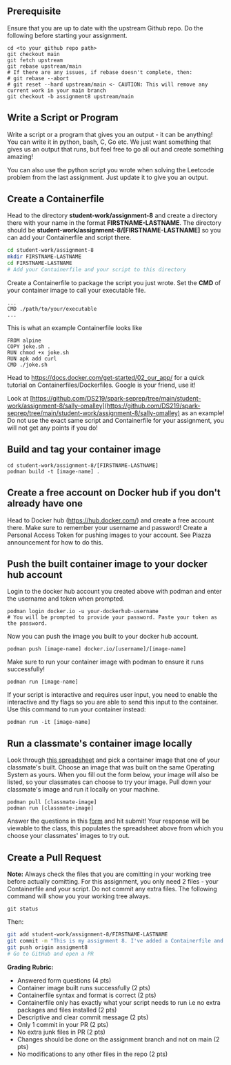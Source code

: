 ## Prerequisite

Ensure that you are up to date with the upstream Github repo. Do the following before starting your assignment.

```
cd <to your github repo path>
git checkout main
git fetch upstream
git rebase upstream/main
# If there are any issues, if rebase doesn't complete, then:
# git rebase --abort
# git reset --hard upstream/main <- CAUTION: This will remove any current work in your main branch 
git checkout -b assignment8 upstream/main
```

## Write a Script or Program

Write a script or a program that gives you an output - it can be anything! You can write it in python, bash, C, Go etc.
We just want something that gives us an output that runs, but feel free to go all out and create something amazing!

You can also use the python script you wrote when solving the Leetcode problem from the last assignment. Just update it to give you an output.

## Create a Containerfile

Head to the directory **student-work/assignment-8** and create a directory there with your name in the format **FIRSTNAME-LASTNAME**.
The directory should be **student-work/assignment-8/[FIRSTNAME-LASTNAME]** so you can add your Containerfile and script there.

```bash
cd student-work/assignment-8
mkdir FIRSTNAME-LASTNAME
cd FIRSTNAME-LASTNAME
# Add your Containerfile and your script to this directory
```

Create a Containerfile to package the script you just wrote. Set the **CMD** of your container image to call your executable file.

```
...
CMD ./path/to/your/executable
...
```

This is what an example Containerfile looks like

```
FROM alpine
COPY joke.sh .
RUN chmod +x joke.sh
RUN apk add curl
CMD ./joke.sh
```
Head to https://docs.docker.com/get-started/02_our_app/ for a quick tutorial on Containerfiles/Dockerfiles. Google is your friend, use it!

Look at [https://github.com/DS219/spark-seprep/tree/main/student-work/assignment-8/sally-omalley](https://github.com/DS219/spark-seprep/tree/main/student-work/assignment-8/sally-omalley) as an example!
Do not use the exact same script and Containerfile for your assignment, you will not get any points if you do!

## Build and tag your container image

```
cd student-work/assignment-8/[FIRSTNAME-LASTNAME]
podman build -t [image-name] .
```

## Create a free account on Docker hub if you don't already have one

Head to Docker hub (https://hub.docker.com/) and create a free account there. Make sure to remember your username and password!
Create a Personal Access Token for pushing images to your account. See Piazza announcement for how to do this.

## Push the built container image to your docker hub account

Login to the docker hub account you created above with podman and enter the username and token when prompted.
```
podman login docker.io -u your-dockerhub-username
# You will be prompted to provide your password. Paste your token as the password.
```

Now you can push the image you built to your docker hub account.
```
podman push [image-name] docker.io/[username]/[image-name]
```

Make sure to run your container image with podman to ensure it runs successfully!
```
podman run [image-name]
```
If your script is interactive and requires user input, you need to enable the interactive and tty flags so you are able to send this input to the container. Use this command to run your container instead:
```
podman run -it [image-name]
```

## Run a classmate's container image locally

Look through [this spreadsheet](https://docs.google.com/spreadsheets/d/10JH9RRIW_FRdg_EmCxwuws6HLEcX0VK3-1kBfHA8zeQ/edit?usp=sharing) and pick a container image that one of your classmate's built. Choose an image that was built on the same Operating System
as yours. When you fill out the form below, your image will also be listed, so your classmates can choose to try your image. Pull down your classmate's image and run it locally on your machine.

```
podman pull [classmate-image]
podman run [classmate-image]
```

Answer the questions in this [form](https://forms.gle/WY3RrwCdKKR9ddmC8) and hit submit! Your response will be viewable to the class, this populates the spreadsheet above from which you choose your classmates' images to try out.

## Create a Pull Request

**Note:** Always check the files that you are comitting in your working tree before actually comitting. For this assignment, you only need 2
files - your Containerfile and your script. Do not commit any extra files. The following command will show you your working tree always.
```
git status
```

Then:

```bash
git add student-work/assignment-8/FIRSTNAME-LASTNAME
git commit -m "This is my assignment 8. I've added a Containerfile and a script"
git push origin assigment8
# Go to GitHub and open a PR
```

**Grading Rubric:**
- Answered form questions (4 pts)
- Container image built runs successfully (2 pts)
- Containerfile syntax and format is correct (2 pts)
- Containerfile only has exactly what your script needs to run i.e no extra packages and files installed (2 pts)
- Descriptive and clear commit message (2 pts)
- Only 1 commit in your PR (2 pts)
- No extra junk files in PR (2 pts)
- Changes should be done on the assignment branch and not on main (2 pts)
- No modifications to any other files in the repo (2 pts)
